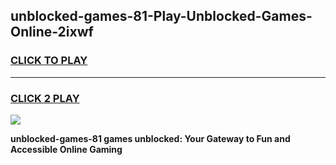 
## unblocked-games-81-Play-Unblocked-Games-Online-2ixwf
<h3>
<a href="https://premium76.site?title=unblocked-games-81&ref=25A">CLICK TO PLAY</a></h3>
<hr>

<h3>
<a href="https://premium76.site?title=unblocked-games-81&ref=25A">CLICK 2 PLAY</a>
  
</h3>

<a href="https://premium76.site?title=unblocked-games-81&ref=25A"><img src="https://clearcache.store/games.png"></a>


**unblocked-games-81 games unblocked: Your Gateway to Fun and Accessible Online Gaming**
